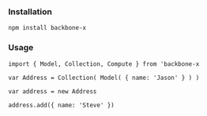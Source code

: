 ### Installation

`npm install backbone-x`


### Usage

`import { Model, Collection, Compute } from 'backbone-x`

`var Address = Collection( Model( { name: 'Jason' } ) )`

`var address = new Address`

`address.add({ name: 'Steve' })`